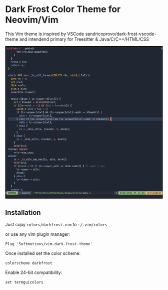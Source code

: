 # Dark Frost Color Theme for Neovim/Vim 

This Vim theme is inspired by VSCode sandricoprovo/dark-frost-vscode-theme and intendend primary for Treesitter & Java/C/C++/HTML/CSS

![screenshot](./screen.png)

## Installation

Just copy `colors/darkfrost.vim` to `~/.vim/colors`

or use any vim plugin manager:

```vim
Plug 'Softmotions/vim-dark-frost-theme'
```

Once installed set the color scheme:

```vim
colorscheme darkfrost
```

Enable 24-bit compatibility:

```vim
set termguicolors
```
